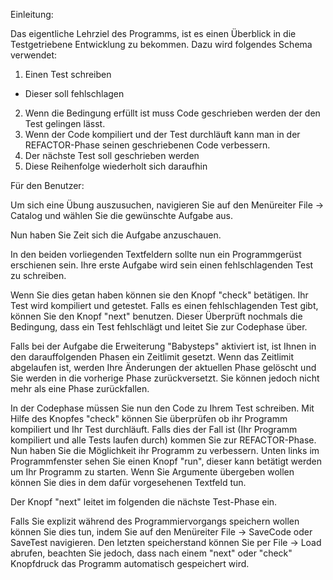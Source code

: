 Einleitung:

Das eigentliche Lehrziel des Programms, ist es einen Überblick in die Testgetriebene Entwicklung zu bekommen.
Dazu  wird folgendes Schema verwendet:

1. Einen Test schreiben
  - Dieser soll fehlschlagen
2. Wenn die Bedingung erfüllt ist muss Code geschrieben werden der den Test gelingen lässt.
3. Wenn der Code kompiliert und der Test durchläuft kann man in der REFACTOR-Phase seinen
   geschriebenen Code verbessern.
4. Der nächste Test soll geschrieben werden
5. Diese Reihenfolge wiederholt sich daraufhin



Für den Benutzer:

Um sich eine Übung auszusuchen, navigieren Sie auf den Menüreiter File -> Catalog und wählen Sie die 
gewünschte Aufgabe aus.

Nun haben Sie Zeit sich die Aufgabe anzuschauen.

In den beiden vorliegenden Textfeldern sollte nun ein Programmgerüst erschienen sein.
Ihre erste Aufgabe wird sein einen fehlschlagenden Test zu schreiben.

Wenn Sie dies getan haben können sie den Knopf "check" betätigen.
Ihr Test wird kompiliert und getestet.
Falls es einen fehlschlagenden Test gibt, können Sie den Knopf "next" benutzen.
Dieser Überprüft nochmals die Bedingung, dass ein Test fehlschlägt und leitet Sie
zur Codephase über.

Falls bei der Aufgabe die Erweiterung "Babysteps" aktiviert ist, ist Ihnen in den darauffolgenden
Phasen ein Zeitlimit gesetzt.
Wenn das Zeitlimit abgelaufen ist, werden Ihre Änderungen der aktuellen Phase gelöscht und Sie werden
in die vorherige Phase zurückversetzt.
Sie können jedoch nicht mehr als eine Phase zurückfallen.

In der Codephase müssen Sie nun den Code zu Ihrem Test schreiben.
Mit Hilfe des Knopfes "check" können Sie überprüfen ob ihr Programm kompiliert und Ihr Test
durchläuft.
Falls dies der Fall ist (Ihr Programm kompiliert und alle Tests laufen durch) kommen
Sie zur REFACTOR-Phase.
Nun haben Sie die Möglichkeit ihr Programm zu verbessern.
Unten links im Programmfenster sehen Sie einen Knopf "run", dieser kann betätigt werden um Ihr Programm zu starten.
Wenn Sie Argumente übergeben wollen können Sie dies in dem dafür vorgesehenen Textfeld tun.

Der Knopf "next" leitet im folgenden die nächste Test-Phase ein.

Falls Sie explizit während des Programmiervorgangs speichern wollen können Sie dies tun, indem Sie
auf den Menüreiter File -> SaveCode oder SaveTest navigieren.
Den letzten speicherstand können Sie per File -> Load abrufen, beachten Sie jedoch, dass nach einem "next" oder "check"
Knopfdruck das Programm automatisch gespeichert wird.

